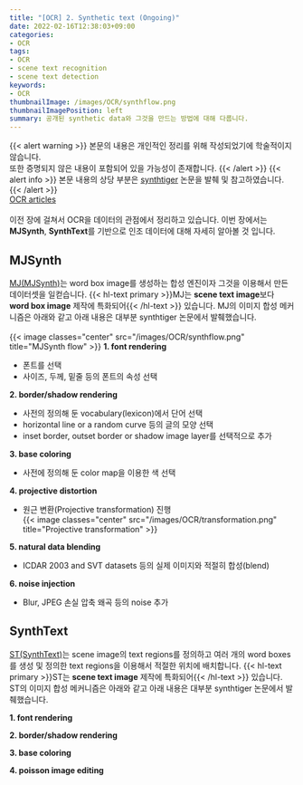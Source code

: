 ```yaml
---
title: "[OCR] 2. Synthetic text (Ongoing)"
date: 2022-02-16T12:38:03+09:00
categories:
- OCR
tags:
- OCR
- scene text recognition
- scene text detection
keywords:
- OCR
thumbnailImage: /images/OCR/synthflow.png
thumbnailImagePosition: left
summary: 공개된 synthetic data와 그것을 만드는 방법에 대해 다룹니다.
---
```

{{< alert warning >}}
본문의 내용은 개인적인 정리를 위해 작성되었기에 학술적이지 않습니다.  
또한 증명되지 않은 내용이 포함되어 있을 가능성이 존재합니다.
{{< /alert >}}
{{< alert info >}}
본문 내용의 상당 부분은 [synthtiger](https://arxiv.org/abs/2107.09313) 논문을 발췌 및 참고하였습니다.
{{< /alert >}}
\
[OCR articles](/categories/ocr/)  
\
이전 장에 걸쳐서 OCR을 데이터의 관점에서 정리하고 있습니다. 이번 장에서는 **MJSynth**, **SynthText**를 기반으로 인조 데이터에 대해 자세히 알아볼 것 입니다.  

## MJSynth
[MJ(MJSynth)](https://www.robots.ox.ac.uk/~vgg/data/text/)는 word box image를 생성하는 합성 엔진이자 그것을 이용해서 만든 데이터셋을 일컫습니다. {{< hl-text primary >}}MJ는 <b>scene text image</b>보다 <b>word box image</b> 제작에 특화되어{{< /hl-text >}} 있습니다. MJ의 이미지 합성 메커니즘은 아래와 같고 아래 내용은 대부분 synthtiger 논문에서 발췌했습니다.  
\
{{< image classes="center" src="/images/OCR/synthflow.png" title="MJSynth flow" >}}
**1. font rendering**  
- 폰트를 선택
- 사이즈, 두께, 밑줄 등의 폰트의 속성 선택  

**2. border/shadow rendering**
- 사전의 정의해 둔 vocabulary(lexicon)에서 단어 선택
- horizontal line or a random curve 등의 글의 모양 선택
- inset border, outset border or shadow image layer를 선택적으로 추가  

**3. base coloring**
- 사전에 정의해 둔 color map을 이용한 색 선택  

**4. projective distortion**
- 원근 변환(Projective transformation) 진행  
{{< image classes="center" src="/images/OCR/transformation.png" title="Projective transformation" >}}  

**5. natural data blending**
- ICDAR 2003 and SVT datasets 등의 실제 이미지와 적절히 합성(blend)

**6. noise injection**
- Blur, JPEG 손실 압축 왜곡 등의 noise 추가

## SynthText
[ST(SynthText)](https://www.robots.ox.ac.uk/~vgg/data/scenetext/)는 scene image의 text regions를 정의하고 여러 개의 word boxes를 생성 및 정의한 text regions을 이용해서 적절한 위치에 배치합니다. {{< hl-text primary >}}ST는 <b>scene text image</b> 제작에 특화되어{{< /hl-text >}} 있습니다. ST의 이미지 합성 메커니즘은 아래와 같고 아래 내용은 대부분 synthtiger 논문에서 발췌했습니다.

**1. font rendering**

**2. border/shadow rendering**

**3. base coloring**

**4. poisson image editing**